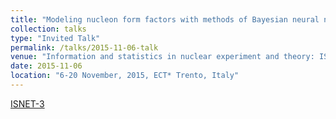 ```yaml
---
title: "Modeling nucleon form factors with methods of Bayesian neural networks"
collection: talks
type: "Invited Talk"
permalink: /talks/2015-11-06-talk
venue: "Information and statistics in nuclear experiment and theory: ISNET-3 Workshop"
date: 2015-11-06
location: "6-20 November, 2015, ECT* Trento, Italy"
---
```


[ISNET-3](http://gamma.ifj.edu.pl/isnet/)
